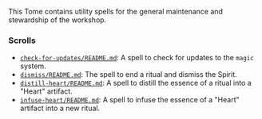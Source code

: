 This Tome contains utility spells for the general maintenance and stewardship of the workshop.

### Scrolls
*   [`check-for-updates/README.md`](./check-for-updates/README.md): A spell to check for updates to the `magic` system.
*   [`dismiss/README.md`](./dismiss/README.md): The spell to end a ritual and dismiss the Spirit.
*   [`distill-heart/README.md`](./distill-heart/README.md): A spell to distill the essence of a ritual into a "Heart" artifact.
*   [`infuse-heart/README.md`](./infuse-heart/README.md): A spell to infuse the essence of a "Heart" artifact into a new ritual.
